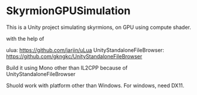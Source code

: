 # SkyrmionGPUSimulation

This is a Unity project simulating skyrmions, on GPU using compute shader.

with the help of

ulua: https://github.com/jarjin/uLua
UnityStandaloneFileBrowser: https://github.com/gkngkc/UnityStandaloneFileBrowser

Build it using Mono other than IL2CPP because of UnityStandaloneFileBrowser

Shuold work with platform other than Windows. For windows, need DX11.
